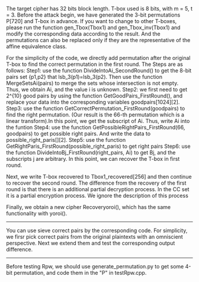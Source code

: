 The target cipher has 32 bits block length. T-box used is 8 bits, with m = 5, t = 3. 
Before the attack begin, we have generated the 3-bit permutations P[720] and T-box  in advance. 
If you want to change to other T-boxes, please run the function gen_Tbox(Tbox1) and gen_Tbox_inv(Tbox1) and modify the corresponding data according to the result.
And the permutations can also be replaced only if they are the representative of the affine equivalence class.



For the simplicity of the code, we directly add permutation after the original T-box to find the correct permutation in the first round.
The Steps are as follows:
Step1: use the function DivideIntoAi_SecondRound() to get the 8-bit pairs set {p1,p2} that lsb_3(p1)=lsb_3(p2). Then use the function MergeSetsAi(pairs) to merge the sets whose intersection is not empty. Thus, we obtain Ai, and the value i is unknown.
Step2: we first need to get 2^{10} good pairs by using the function GetGoodPairs_FirstRound(), and replace your data into the corresponding variables goodpairs[1024][2].
Step3: use the function GetCorrectPermutation_FirstRound(goodpairs) to find the right permutation. (Our result is the 66-th permutation which is a linear transform).In this point, we get the subscript of Ai. Thus, write Ai into the funtion 
Step4: use the function GetPossibleRightPairs_FirstRound(66, goodpairs) to get possible right pairs. And write the data to possible_right_paris[][2].
Step5: use the function GetRightParis_FirstRound(possible_right_paris) to get right pairs
Step6: use the function DivideIntoBj_FirstRound(right_pairs, Ai) to get Bj, and the subscripts j are arbitrary. In this point, we can recover the T-box in first round.

Next, we write T-box recovered to Tbox1_recovered[256] and then continue to recover the second round.
The difference from the recovery of the first round is that there is an additional partial decryption process. In the CC set it is a  partial encryption process.
We ignore the description of this process

Finally, we obtain a new cipher Recoveryoroi(), which has the same functionality with yoroi().

------------------------------


You can use sieve correct pairs by the corresponding code. For simplicity, we firsr pick correct pairs from the original plaintexts with an omniscient perspective. Next we extend them and test the corresponding output difference.

------------
Before testing Rpw, we should use generate_permutation.py to get some 4-bit permutation, and code them in the "P" in testRpw.cpp.


